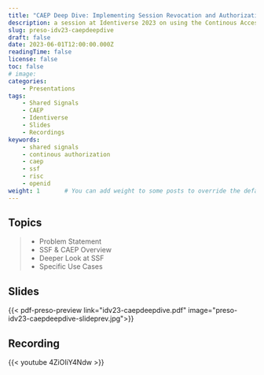 ```yaml
---
title: "CAEP Deep Dive: Implementing Session Revocation and Authorization @ Identiverse 2023"
description: a session at Identiverse 2023 on using the Continous Access Evaluation Profile with the Shared Signals Framework to signal across different vendor ecosystems changes in session context
slug: preso-idv23-caepdeepdive
draft: false
date: 2023-06-01T12:00:00.000Z
readingTime: false
license: false
toc: false
# image: 
categories:
    - Presentations
tags:
    - Shared Signals
    - CAEP
    - Identiverse
    - Slides
    - Recordings
keywords: 
    - shared signals
    - continous authorization
    - caep
    - ssf
    - risc
    - openid
weight: 1       # You can add weight to some posts to override the default sorting (date descending)
---
```


## Topics

> - Problem Statement
> - SSF & CAEP Overview
> - Deeper Look at SSF
> - Specific Use Cases

## Slides

{{< pdf-preso-preview link="idv23-caepdeepdive.pdf" image="preso-idv23-caepdeepdive-slideprev.jpg">}}

## Recording

{{< youtube 4ZiOIiY4Ndw >}}
